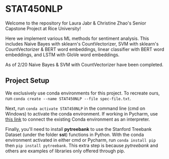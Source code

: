 # STAT450NLP

Welcome to the repository for Laura Jabr & Christine Zhao's Senior Capstone Project at Rice University!

Here we implement various ML methods for sentiment analysis. This includes Naive Bayes with sklearn's CountVectorizer, SVM with sklearn's CountVectorizer & BERT word embeddings, 
linear classifier with BERT word embeddings, and LSTM with GloVe word embeddings.

As of 2/20 Naive Bayes & SVM with CountVectorizer have been completed.

## Project Setup

We exclusively use conda environments for this project. To recreate ours, run `conda create --name STAT450NLP --file spec-file.txt`.

Next, run `conda activate STAT450NLP` in the command line (cmd on Windows) to activate the conda environment. If working in Pycharm, use [this link](https://www.jetbrains.com/help/pycharm/conda-support-creating-conda-virtual-environment.html) to connect the existing Conda environment as an interpreter.

Finally, you'll need to install **pytreebank** to use the Stanford Treebank Dataset (under the folder **sst**) functions in Python. With the conda environment activated in either cmd or Pycharm, run `conda install pip` then `pip install pytreebank`. This extra step is because *pytreebank* and others are examples of libraries only offered through pip.
